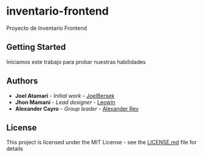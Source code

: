 # inventario-frontend
Proyecto de Inventario Frontend

## Getting Started
Iniciamos este trabajo para probar nuestras habilidades
## Authors

* **Joel Atamari** - *Initial work* - [JoelBersek](https://github.com/joelBerseker)
* **Jhon Mamani** - *Lead designer* - [Leowin](https://github.com/leowi)
* **Alexander Cayro** - *Group leader* - [Alexander Rey](https://github.com/reyalexander)
## License

This project is licensed under the MIT License - see the [LICENSE.md](LICENSE) file for details
